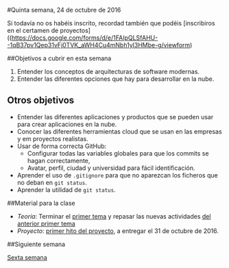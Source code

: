 #Quinta semana, 24 de octubre de 2016

Si todavía no os habéis inscrito, recordad
también que podéis
[inscribiros en el certamen de proyectos]((https://docs.google.com/forms/d/e/1FAIpQLSfAHU--1qB37pv1Qep31vFj0TVK_aWH4Cu4mNbh1yl3HMbe-g/viewform)

##Objetivos a cubrir en esta semana

1. Entender los conceptos de arquitecturas de software modernas.
2. Entender las diferentes opciones que hay para desarrollar en la nube.

## Otros objetivos
* Entender las diferentes aplicaciones y productos que se pueden usar
  para crear aplicaciones en la nube.
* Conocer las diferentes herramientas cloud que se usan en las
  empresas y em proyectos realistas.
* Usar de forma correcta GitHub:
  * Configurar todas las variables globales para que los commits se hagan correctamente,
  * Avatar, perfil, ciudad y universidad para fácil identificación.
* Aprender el uso de `.gitignore` para que no aparezcan los ficheros que no deban en `git status`.
* Aprender la utilidad de `git status`. 

##Material para la clase

* *Teoría*: Terminar el
  [primer tema](http://jj.github.io/CC/documentos/temas/Arquitecturas_para_la_nube)
  y repasar las nuevas actividades  [del anterior primer tema](http://jj.github.io/CC/documentos/temas/Arquitecturas_para_la_nube)
* *Proyecto*: [primer hito del proyecto](http://jj.github.io/CC/documentos/practicas/1.Infrestructura),
  a entregar el 31 de octubre de 2016. 

##Siguiente semana

[Sexta semana](6-semana.md)
